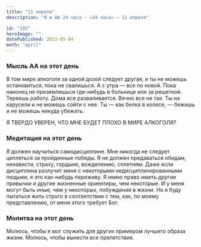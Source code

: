 ```yaml
---
title: "11 апреля"
description: "Я и АА 24 часа - «24 часа» — 11 апреля"

id: "102"
heroImage: ""
datePublished: 2023-05-04
moth: "april"
---
```


### Мысль АА на этот день

В том мире алкоголя за одной дозой следует другая, и ты не можешь
остановиться, пока не свалишься. А с утра — все по новой. Пока наконец не
приземлишься где-нибудь в больнице или за решеткой. Теряешь работу. Дома все
разваливается. Вечно все не так. Ты на карусели и не можешь сойти с нее. Ты —
как белка в колесе, — бежишь и не можешь никуда убежать.

Я ТВЕРДО УВЕРЕН, ЧТО МНЕ БУДЕТ ПЛОХО В МИРЕ АЛКОГОЛЯ?

### Медитация на этот день

Я должен научиться самодисциплине. Мне никогда не следует цепляться за
пройденные победы. Я не должен предаваться обидам, ненависти, страху, гордыне,
вожделению, сплетням. Даже если дисциплина разлучит меня с некоторыми
недисциплинированными людьми, я это как-нибудь переживу. Я имею право иметь
другие привычки и другие жизненные ориентиры, чем некоторые. И у меня могут
быть иные, чем у некоторых, побуждения в жизни. Но я буду пытаться жить строго
в соответствии с тем, как, по моему представлению, от меня этого требует Бог.

### Молитва на этот день

Молюсь, чтобы я мог служить для других примером лучшего образа жизни. Молюсь,
чтобы вынести все препятствия.

